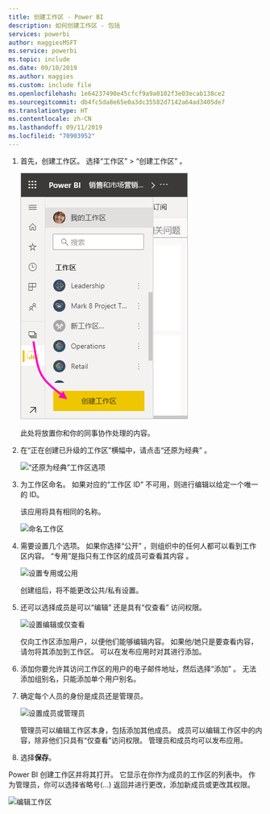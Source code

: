 ```yaml
---
title: 创建工作区 - Power BI
description: 如何创建工作区 - 包括
services: powerbi
author: maggiesMSFT
ms.service: powerbi
ms.topic: include
ms.date: 09/10/2019
ms.author: maggies
ms.custom: include file
ms.openlocfilehash: 1e64237490e45cfcf9a9a0102f3e03ecab138ce2
ms.sourcegitcommit: db4fc5da8e65e0a3dc35582d7142a64ad3405de7
ms.translationtype: HT
ms.contentlocale: zh-CN
ms.lasthandoff: 09/11/2019
ms.locfileid: "70903952"
---
```

1. 首先，创建工作区。 选择“工作区”   > “创建工作区”  。 
   
     ![创建工作区](media/powerbi-service-create-app-workspace/power-bi-workspace-create.png)
   
    此处将放置你和你的同事协作处理的内容。

2. 在“正在创建已升级的工作区”横幅中，请点击“还原为经典”   。 

    ![“还原为经典”工作区选项](media/powerbi-service-create-app-workspace/power-bi-revert-classic-workspace.png)

3. 为工作区命名。 如果对应的“工作区 ID”  不可用，则进行编辑以给定一个唯一的 ID。
   
     该应用将具有相同的名称。
   
     ![命名工作区](media/powerbi-service-create-app-workspace/power-bi-apps-create-workspace-name.png)

3. 需要设置几个选项。 如果你选择“公开”  ，则组织中的任何人都可以看到工作区内容。 “专用”是指只有工作区的成员可查看其内容  。
   
     ![设置专用或公用](media/powerbi-service-create-app-workspace/power-bi-apps-create-workspace-private-public.png)
   
    创建组后，将不能更改公共/私有设置。

4. 还可以选择成员是可以“编辑”  还是具有“仅查看”  访问权限。
   
     ![设置编辑或仅查看](media/powerbi-service-create-app-workspace/power-bi-apps-create-workspace-members-edit.png)
   
     仅向工作区添加用户，以便他们能够编辑内容。 如果他/她只是要查看内容，请勿将其添加到工作区。 可以在发布应用时对其进行添加。

5. 添加你要允许其访问工作区的用户的电子邮件地址，然后选择“添加”  。 无法添加组别名，只能添加单个用户别名。

6. 确定每个人员的身份是成员还是管理员。
   
     ![设置成员或管理员](media/powerbi-service-create-app-workspace/power-bi-apps-create-workspace-admin.png)
   
    管理员可以编辑工作区本身，包括添加其他成员。 成员可以编辑工作区中的内容，除非他们只具有“仅查看”访问权限。 管理员和成员均可以发布应用。

7. 选择**保存**。

Power BI 创建工作区并将其打开。 它显示在你作为成员的工作区的列表中。 作为管理员，你可以选择省略号(…) 返回并进行更改，添加新成员或更改其权限。

![编辑工作区](media/powerbi-service-create-app-workspace/power-bi-workspace-old-settings.png)

